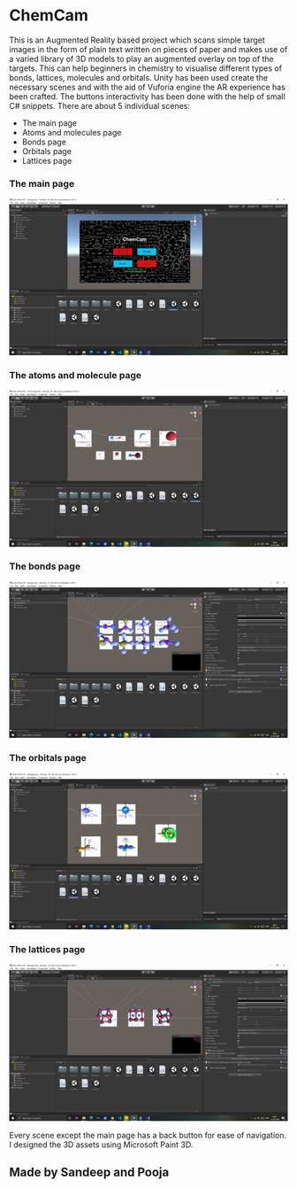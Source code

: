 # ChemCam

This is an Augmented Reality based project which scans simple target images in the form of plain text written on pieces of paper and makes use of a varied library of 3D models to play an augmented overlay on top of the targets. This can help beginners in chemistry to visualise different types of bonds, lattices, molecules and orbitals.
Unity has been used create the necessary scenes and with the aid of Vuforia engine the AR experience has been crafted. The buttons interactivity has been done with the help of small C# snippets. 
There are about 5 individual scenes:
* The main page
* Atoms and molecules page
* Bonds page
* Orbitals page 
* Lattices page

### The main page

![](https://github.com/sandace0987/ChemCam/blob/master/Screenshots/Screenshot%20(1).png)
 
### The atoms and molecule page

![](https://github.com/sandace0987/ChemCam/blob/master/Screenshots/Screenshot%20(3).png)
 
### The bonds page

![](https://github.com/sandace0987/ChemCam/blob/master/Screenshots/Screenshot%20(2).png) 

### The orbitals page

![](https://github.com/sandace0987/ChemCam/blob/master/Screenshots/Screenshot%20(4).png) 

### The lattices page

![](https://github.com/sandace0987/ChemCam/blob/master/Screenshots/Screenshot%20(5).png) 


Every scene except the main page has a back button for ease of navigation.
I designed the 3D assets using Microsoft Paint 3D. 




## Made by Sandeep and Pooja
